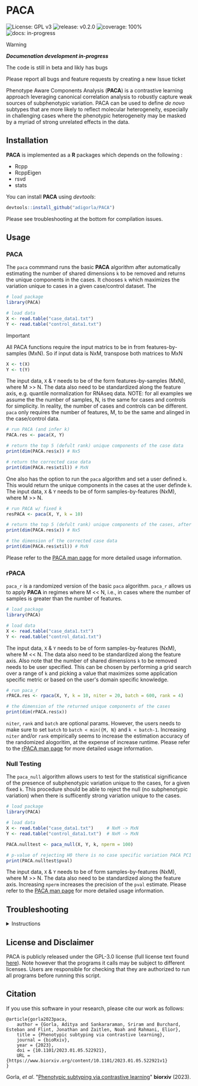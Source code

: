 # PACA

<!-- badges: start -->
![License: GPL v3](https://img.shields.io/badge/License-GPL%20v3-blue.svg)
![release: v0.2.0](https://img.shields.io/badge/release-v0.2.5-yellow)
![coverage: 100%](https://img.shields.io/badge/coverage-80%25-brightgreen)
![docs: in-progress](https://img.shields.io/badge/docs-in--progress-yellow)
<!-- badges: end -->

>[!WARNING]  
>___Documenation development in-progress___
>
>The code is still in beta and likly has bugs 
>
>Please report all bugs and feature requests by creating a new Issue ticket

Phenotype Aware Components Analysis (**PACA**) is a contrastive learning approach leveraging canonical correlation analysis to robustly capture weak sources of subphenotypic variation. PACA can be used to define *de novo* subtypes that are more likely to reflect molecular heterogeneity, especially in challenging cases where the phenotypic heterogeneity may be masked by a myriad of strong unrelated effects in the data.

## Installation

**PACA** is implemented as a **R** packages which depends on the following :

* Rcpp
* RcppEigen
* rsvd
* stats

You can install **PACA** using *devtools*:

``` r
devtools::install_github("adigorla/PACA")
```

Please see troubleshooting at the bottom for compilation issues.

## Usage

### PACA

The `paca` commmand runs the basic **PACA** algorithm after automatically estimating the number of shared dimensions `k` to be removed and returns the unique components in the cases. It chooses `k` which maximizes the variation unique to cases in a given case/control dataset. The 
``` r
# load package
library(PACA)

# load data
X <- read.table("case_data1.txt")
Y <- read.table("control_data1.txt")
```
>[!IMPORTANT]
>All PACA functions require the input matrics to be in from features-by-samples (MxN). So if input data is NxM, transpose both matrices to MxN
> ```r
> X <- t(X)
> Y <- t(Y)
> ```
The input data, `X` & `Y` needs to be of the form features-by-samples (MxN), where M >> N. The data also need to be standardized along the feature axis, e.g. quantile normalization for RNAseq data. 
NOTE: for all examples we assume the the number of samples, N, is the same for cases and controls for simplicity. In reality, the number of cases and controls can be different. `paca` only requires the number of features, M, to be the same and alinged in the case/control data.

``` r
# run PACA (and infer k)
PACA.res <- paca(X, Y)

# return the top 5 (defult rank) unique components of the case data
print(dim(PACA.res$x)) # Nx5

# return the corrected case data
print(dim(PACA.res$xtil)) # MxN

```

One also has the option to run the `paca` algorithm and set a user defined `k`. This would return the unique components in the cases at the user definde `k`. The input data, `X` & `Y` needs to be of form samples-by-features (NxM), where M >> N.  
``` r
# run PACA w/ fixed k
resPACA <- paca(X, Y, k = 10)

# return the top 5 (defult rank) unique components of the cases, after correcting for the top 10 shared components
print(dim(PACA.res$x)) # Nx5

# the dimension of the corrected case data
print(dim(PACA.res$xtil)) # MxN
```

Please refer to the [PACA man page](man/PACA.Rd) for more detailed usage information.

### rPACA

`paca_r` is a randomized version of the basic `paca` algorithm. `paca_r` allows us to apply **PACA** in regimes where M << N, i.e., in cases where the number of samples is greater than the number of features.

``` r
# load package
library(PACA)

# load data
X <- read.table("case_data1.txt")
Y <- read.table("control_data1.txt")
```
The input data, `X` & `Y` needs to be of form samples-by-features (NxM), where M << N. The data also need to be standardized along the feature axis. Also note that the number of shared dimensions `k` to be removed needs to be user specified. This can be chosen by performing a grid search over a range of `k` and picking a value that maximizes some application specific metric or based on the user's domain specific knowledge.

``` r
# run paca_r
rPACA.res <- rpaca(X, Y, k = 10, niter = 20, batch = 600, rank = 4)

# the dimension of the returned unique components of the cases
print(dim(rPACA.res$x))

```
`niter`, `rank` and `batch` are optional params. However, the users needs to make sure to set `batch` to `batch < min({M, N}` and `k < batch-1`. Increasing `niter` and/or `rank` empirically seems to increase the estimation accuracy of the randomized alogoritim, at the expense of increase runtime. 
Please refer to the [rPACA man page](man/rPACA.Rd) for more detailed usage information.

### Null Testing

The `paca_null` algorithm allows users to test for the statistical significance of the presence of subphenotypic variation unique to the cases, for a given fixed `k`. This procedure should be able to reject the null (no subphenotypic variation) when there is sufficently strong variation unique to the cases.

``` r
# load package
library(PACA)

# load data
X <- read.table("case_data1.txt")     # NxM -> MxN
Y <- read.table("control_data1.txt")  # NxM -> MxN

PACA.nulltest <- paca_null(X, Y, k, nperm = 100)

# p-value of rejecting H0 there is no case specific variation PACA PC1
print(PACA.nulltest$pval)
```
The input data, `X` & `Y` needs to be of form samples-by-features (NxM), where M >> N. The data also need to be standardized along the feature axis. Increasing `nperm` increases the precision of the `pval` estimate.
Please refer to the [PACA man page](man/PACA_null.Rd) for more detailed usage information.

## Troubleshooting

<details>
<summary>Instructions</summary>

If you are using a mac and having installation issues, try installing homebrew or xcode then reinstalling **Rcpp** and **RcppEigen**. 

#### R >= 4.0+ on M1/2 Macs
If you are having issues compiling R/Rcpp code on the newer ARM (M1/2) Mac hardware, make you have `gcc(13+)` and `llvm` installed using homebrew.
``` bash 
brew install gcc && brew install llvm 
```

Then update the `Makevars` file in the `~/.R/` directory to the following:
```
# custom g++ makevars 
# adapeted from here: https://stackoverflow.com/questions/65860439/installing-data-table-on-macos

GCC_LOC = /opt/homebrew/Cellar/gcc/13.1.0                      # UPATDTE & CHECK  path is valid
FLIBS=-L$(GCC_LOC)/lib/gcc/13 -L$(GCC_LOC)/lib -lgfortran -lm
FC=$(GCC_LOC)/bin/gfortran
F77=$(GCC_LOC)/bin/gfortran
CXX1X=$(GCC_LOC)/bin/g++-13
CXX98=$(GCC_LOC)/bin/g++-13
CXX11=$(GCC_LOC)/bin/g++-13
CXX14=$(GCC_LOC)/bin/g++-13
CXX17=$(GCC_LOC)/bin/g++-13
CXX20=$(GCC_LOC)/bin/g++-13


LLVM_LOC = /opt/homebrew/opt/llvm                              # UPATDTE & CHECK path is valid
CC=$(GCC_LOC)/bin/gcc-13 -fopenmp
CXX=$(GCC_LOC)/bin/g++-13 -fopenmp -llapack
CFLAGS=-g -O3 -Wall -pedantic -std=gnu99 -mtune=native -pipe
CXXFLAGS=-g -O3 -Wall -pedantic -std=c++14 -mtune=native -pipe
LDFLAGS=-L$(LLVM_LOC)/lib -Wl,-rpath,$(LLVM_LOC)/lib
RARM_LOC = /opt/R/arm64                                        # UPATDTE & CHECK path is valid
BREW_LOC = /opt/homebrew                                       # UPATDTE & CHECK path is valid
CPPFLAGS=-I$(LLVM_LOC)/include -I$(BREW_LOC)/include -I$(RARM_LOC)/include -I/Library/Developer/CommandLineTools/SDKs/MacOSX.sdk/usr/include
```
Make sure that the four "UPATDTE & CHECK path is valid" lines point to valid location on your machine. 

For all older versions of R and Intel Mac installation issues, please refer to the detailed instructions on the [The Coatless Professor](https://thecoatlessprofessor.com/programming/cpp/r-compiler-tools-for-rcpp-on-macos/) website.
</details>

## License and Disclaimer

PACA is publicly released under the GPL-3.0 license (full license text found [here](LICENSE.md)). Note however that the programs it calls may be subject to different licenses. Users are responsible for checking that they are authorized to run all programs before running this script.

## Citation
If you use this software in your research, please cite our work as follows:
```
@article{gorla2023paca,
    author = {Gorla, Aditya and Sankararaman, Sriram and Burchard, Esteban and Flint, Jonathan and Zaitlen, Noah and Rahmani, Elior},
    title = {Phenotypic subtyping via contrastive learning},
    journal = {bioRxiv},
    year = {2023},
    doi = {10.1101/2023.01.05.522921},
    URL = {https://www.biorxiv.org/content/10.1101/2023.01.05.522921v1}
}
```
Gorla, *et al*. "[Phenotypic subtyping via contrastive learning](https://www.biorxiv.org/content/10.1101/2023.01.05.522921v1)" **biorxiv** (2023).


